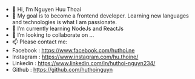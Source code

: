 - 👋 Hi, I’m Nguyen Huu Thoai
- 👀 My goal is to become a frontend developer. Learning new languages and technologies is what I am passionate.
- 🌱 I’m currently learning NodeJs and ReactJs
- 💞️ I’m looking to collaborate on ...
- 📫 Please contact me:
- Facebook : https://www.facebook.com/huthoi.ne
- Instagram : https://www.instagram.com/hu.thoine/
- Linkedin : https://www.linkedin.com/in/huthoi-nguyn234/
- Github : https://github.com/huthoinguyn

<!---
huthoinguyn/huthoinguyn is a ✨ special ✨ repository because its `README.md` (this file) appears on your GitHub profile.
You can click the Preview link to take a look at your changes.
--->
